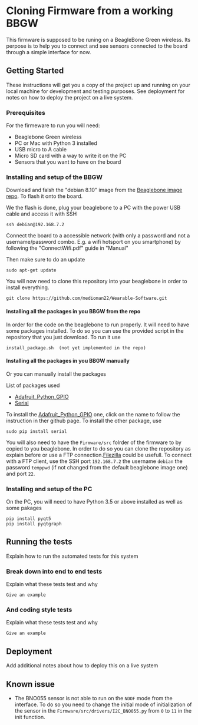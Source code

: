 # Cloning Firmware from a working BBGW

This firmware is supposed to be runing on a BeagleBone Green wireless. Its perpose is to help you to connect and see sensors connected to the board through a simple interface for now.

## Getting Started

These instructions will get you a copy of the project up and running on your local machine for development and testing purposes. See deployment for notes on how to deploy the project on a live system.

### Prerequisites

For the firmeware to run you will need:
* Beaglebone Green wireless
* PC or Mac with Python 3 installed
* USB micro to A cable
* Micro SD card with a way to write it on the PC
* Sensors that you want to have on the board

### Installing and setup of the BBGW

Download and falsh the "debian 8.10" image from the [Beaglebone image repo](https://beagleboard.org/latest-images). To flash it onto the board.

We the flash is done, plug your beaglebone to a PC with the power USB cable and access it with SSH 
```
ssh debian@192.168.7.2
```

Connect the board to a accessible network (with only a password and not a username/password combo. E.g. a wifi hotsport on you smartphone) by following the "ConnectWifi.pdf" guide in "Manual"

Then make sure to do an update
```
sudo apt-get update
```

You will now need to clone this repository into your beaglebone in order to install everything.
```
git clone https://github.com/medioman22/Wearable-Software.git
```

#### Installing all the packages in you BBGW from the repo

In order for the code on the beaglebone to run properly. It will need to have some packages installed.
To do so you can use the provided script in the repository that you just download.
To run it use

```
install_package.sh  (not yet implemented in the repo)
```

#### Installing all the packages in you BBGW manually

Or you can manually install the packages

List of packages used
* [Adafruit_Python_GPIO](https://github.com/adafruit/Adafruit_Python_GPIO)
* [Serial](https://pypi.org/project/serial/)

To install the [Adafruit_Python_GPIO](https://github.com/adafruit/Adafruit_Python_GPIO) one, click on the name to follow the instruction in ther github page.
To install the other package, use

```
sudo pip install serial
```

You will also need to have the `Firmware/src` folrder of the firmware to by copied to you beaglebone. 
In order to do so you can clone the repository as explain before or use a FTP connection.[Filezilla](https://filezilla-project.org/) could be usefull.
To connect with a FTP client, use the SSH port `192.168.7.2` the username `debian` the password `temppwd` (if not changed from the default beaglebone image one) and port `22`.

### Installing and setup of the PC

On the PC, you will need to have Python 3.5 or above installed as well as some pakages

```
pip install pyqt5
pip install pyqtgraph
```


## Running the tests

Explain how to run the automated tests for this system

### Break down into end to end tests

Explain what these tests test and why

```
Give an example
```

### And coding style tests

Explain what these tests test and why

```
Give an example
```

## Deployment

Add additional notes about how to deploy this on a live system

## Known issue

* The BNO055 sensor is not able to run on the `NDOF` mode from the interface. To do so you need to change the initial mode of initialization of the sensor in the `Firmware/src/drivers/I2C_BNO055.py` from `0` to `11` in the init function.

